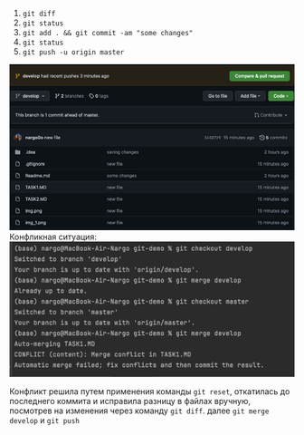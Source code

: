 1) `git diff`
2) `git status`
3) `git add . && git commit -am "some changes"`
4) `git status`
5) `git push -u origin master`

![img_2.png](img_2.png)
Конфликная ситуация:
![img_3.png](img_3.png)

Конфликт решила путем применения команды `git reset`, откатилась до последнего коммита и исправила разницу в файлах вручную, посмотрев на изменения через команду `git diff`.
далее `git merge develop` и `git push`
